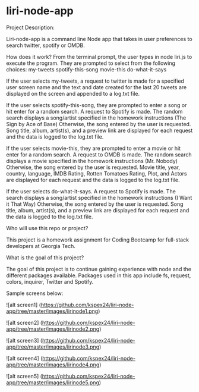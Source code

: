 # liri-node-app


Project Description:

Liri-node-app is a command line Node app that takes in user preferences to search twitter, spotify or OMDB.

How does it work? 
From the terminal prompt, the user types in node liri.js to execute the program.  They are prompted to select from the following choices: 
my-tweets
spotify-this-song
movie-this
do-what-it-says

If the user selects my-tweets, a request to twitter is made for a specified user screen name and the text and date created for the last 20 tweets are displayed on the screen and appended to a log.txt file.

If the user selects spotify-this-song, they are prompted to enter a song or hit enter for a random search.  A request to Spotify is made.  The random search displays a song/artist specified in the homework instructions (The Sign by Ace of Base)  Otherwise, the song entered by the user is requested.  Song title, album, artist(s), and a preview link are displayed for each request and the data is logged to the log.txt file.

If the user selects movie-this, they are prompted to enter a movie or hit enter for a random search.  A request to OMDB is made.  The random search displays a movie specified in the homework instructions (Mr. Nobody)  Otherwise, the song entered by the user is requested.  Movie title, year, country, language, IMDB Rating, Rotten Tomatoes Rating, Plot, and Actors are displayed for each request and the data is logged to the log.txt file.

If the user selects do-what-it-says.  A request to Spotify is made.  The search displays a song/artist specified in the homework instructions (I Want it That Way)  Otherwise, the song entered by the user is requested.  Song title, album, artist(s), and a preview link are displayed for each request and the data is logged to the log.txt file.

Who will use this repo or project?

This project is a homework assignment for Coding Bootcamp for full-stack developers at Georgia Tech. 

What is the goal of this project?

The goal of this project is to continue gaining experience with node and the different packages available.  Packages used in this app include fs, request, colors, inquirer, Twitter and Spotify.

Sample screens below:

![alt screen1]
(https://github.com/kspex24/liri-node-app/tree/master/images/lirinode1.png)

![alt screen2]
(https://github.com/kspex24/liri-node-app/tree/master/images/lirinode2.png)

![alt screen3]
(https://github.com/kspex24/liri-node-app/tree/master/images/lirinode3.png)

![alt screen4]
(https://github.com/kspex24/liri-node-app/tree/master/images/lirinode4.png)

![alt screen5]
(https://github.com/kspex24/liri-node-app/tree/master/images/lirinode5.png)



